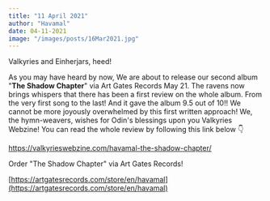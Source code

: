 ```yaml
---
title: "11 April 2021"
author: "Havamal"
date: 04-11-2021
image: "/images/posts/16Mar2021.jpg"
---
```


Valkyries and Einherjars, heed!

As you may have heard by now, We are about to release our second album "**The Shadow Chapter**" via Art Gates Records May 21.
The ravens now brings whispers that there has been a first review on the whole album. From the very first song to the last!
And it gave the album 9.5 out of 10!!
We cannot be more joyously overwhelmed by this first written approach!
We, the hymn-weavers, wishes for Odin's blessings upon you Valkyries Webzine!
You can read the whole review by following this link below 👇

[https://valkyrieswebzine.com/havamal-the-shadow-chapter/ ](https://valkyrieswebzine.com/havamal-the-shadow-chapter/)


Order "The Shadow Chapter" via Art Gates Records!

[https://artgatesrecords.com/store/en/havamal](https://artgatesrecords.com/store/en/havamal)